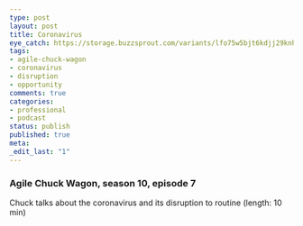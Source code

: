 ```yaml
---
type: post
layout: post
title: Coronavirus
eye_catch: https://storage.buzzsprout.com/variants/lfo75w5bjt6kdjj29knhxzm4cksc/8d66eb17bb7d02ca4856ab443a78f2148cafbb129f58a3c81282007c6fe24ff2?.jpg
tags:
- agile-chuck-wagon
- coronavirus
- disruption
- opportunity
comments: true
categories:
- professional
- podcast
status: publish
published: true
meta:
_edit_last: "1"
---
```


### Agile Chuck Wagon, season 10, episode 7

Chuck talks about the coronavirus and its disruption to routine (length: 10 min)
